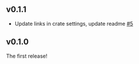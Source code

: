 ## v0.1.1
* Update links in crate settings, update readme [#5]

[#5]: https://github.com/LFDT-Lockness/rand_hash/pull/5

## v0.1.0

The first release!
